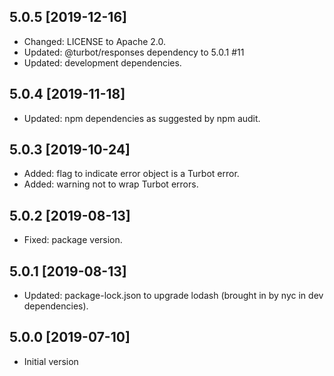 ## 5.0.5 [2019-12-16]

- Changed: LICENSE to Apache 2.0.
- Updated: @turbot/responses dependency to 5.0.1 #11
- Updated: development dependencies.

## 5.0.4 [2019-11-18]

- Updated: npm dependencies as suggested by npm audit.

## 5.0.3 [2019-10-24]

- Added: flag to indicate error object is a Turbot error.
- Added: warning not to wrap Turbot errors.

## 5.0.2 [2019-08-13]

- Fixed: package version.

## 5.0.1 [2019-08-13]

- Updated: package-lock.json to upgrade lodash (brought in by nyc in dev dependencies).

## 5.0.0 [2019-07-10]

- Initial version
